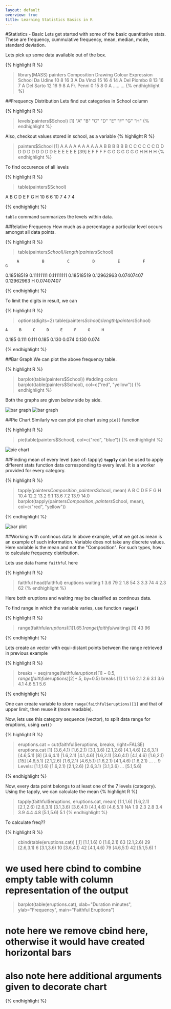 ```yaml
---
layout: default
overview: true
title: Learning Statistics Basics in R
---
```


#Statistics - Basic
Lets get started with some of the basic quantitative stats. These are frequency, cummulative frequency, mean, median, mode, standard deviation.

Lets pick up some data available out of the box.

{% highlight R %}
> library(MASS)
> painters
                Composition Drawing Colour Expression School
Da Udine                 10       8     16          3      A
Da Vinci                 15      16      4         14      A
Del Piombo                8      13     16          7      A
Del Sarto                12      16      9          8      A
Fr. Penni                 0      15      8          0      A
.....
...
{% endhighlight %}


##Frequency Distribution
Lets find out categories in School column

{% highlight R %}
> levels(painters$School)
[1] "A" "B" "C" "D" "E" "F" "G" "H"
{% endhighlight %}

Also, checkout values stored in school, as a variable
{% highlight R %}
> painters$School
> [1] A A A A A A A A A A B B B B B B C C C C C C D D D D D D D D D D E E E E E E
[39] E F F F F G G G G G G G H H H H
{% endhighlight %}

To find occurence of all levels

{% highlight R %}
> table(painters$School)

 A  B  C  D  E  F  G  H 
10  6  6 10  7  4  7  4 
> 
{% endhighlight %}

``table`` command summarizes the levels within data.

##Relative Frequency
How much as a percentage a particular level occurs amongst all data points.

{% highlight R %}
> table(painters$School) / length(painters$School)

         A          B          C          D          E          F          G 
0.18518519 0.11111111 0.11111111 0.18518519 0.12962963 0.07407407 0.12962963 
         H 
0.07407407 
> 
{% endhighlight %}

To limit the digits in result, we can

{% highlight R %}
> options(digits=2)
> table(painters$School) / length(painters$School)

    A     B     C     D     E     F     G     H 
0.185 0.111 0.111 0.185 0.130 0.074 0.130 0.074 
> 
{% endhighlight %}

##Bar Graph
We can plot the above frequency table.

{% highlight R %}
> barplot(table(painters$School))
> #adding colors
> barplot(table(painters$School), col=c("red", "yellow"))
{% endhighlight %}

Both the graphs are given below side by side.

![bar graph](images/barplot_1.jpg)
![bar graph](images/barplot_2.jpg)

##Pie Chart
Similarly we can plot pie chart using ``pie()`` function

{% highlight R %}
> pie(table(painters$School), col=c("red", "blue"))
{% endhighlight %}

![pie chart](images/pie_1.jpg)

##Finding mean of every level (use of: tapply)
**``tapply``** can be used to apply different stats function data corresponding to every level. It is a worker provided for every category.

{% highlight R %}
> tapply(painters$Composition, painters$School, mean)
   A    B    C    D    E    F    G    H 
10.4 12.2 13.2  9.1 13.6  7.2 13.9 14.0 
> barplot(tapply(painters$Composition, painters$School, mean), col=c("red", "yellow"))
> 
{% endhighlight %}

![bar plot](images/barplot_3.jpg)

##Working with continous data
In above example, what we got as mean is an example of such information. Variable does not take any discrete values. Here variable is the mean and not the "Composition". For such types, how to calculate frequency distribution.

Lets use data frame ``faithful`` here

{% highlight R %}
> faithful
> head(faithful)
  eruptions waiting
1       3.6      79
2       1.8      54
3       3.3      74
4       2.3      62
{% endhighlight %}

Here both eruptions and waiting may be classified as continous data.

To find range in which the variable varies, use function **``range()``**

{% highlight R %}
> range(faithful$eruptions)
[1] 1.6 5.1
> range(faithful$waiting)
[1] 43 96
> 
{% endhighlight %}

Lets create an vector with equi-distant points between the range retrieved in previous example

{% highlight R %}
> breaks = seq(range(faithful$eruptions)[1]-0.5, range(faithful$eruptions)[2]+.5, by=0.5)
> breaks
 [1] 1.1 1.6 2.1 2.6 3.1 3.6 4.1 4.6 5.1 5.6
> 
{% endhighlight %}

One can create variable to store ``range(faithful$eruptions)[1]`` and that of upper limit, then reuse it (more readable).

Now, lets use this category sequence (vector), to split data range for eruptions, using **``cut()``**

{% highlight R %}
> eruptions.cat = cut(faithful$eruptions, breaks, right=FALSE)
> eruptions.cat
  [1] [3.6,4.1) [1.6,2.1) [3.1,3.6) [2.1,2.6) [4.1,4.6) [2.6,3.1) [4.6,5.1)
  [8] [3.6,4.1) [1.6,2.1) [4.1,4.6) [1.6,2.1) [3.6,4.1) [4.1,4.6) [1.6,2.1)
 [15] [4.6,5.1) [2.1,2.6) [1.6,2.1) [4.6,5.1) [1.6,2.1) [4.1,4.6) [1.6,2.1)
  ...
  ..
9 Levels: [1.1,1.6) [1.6,2.1) [2.1,2.6) [2.6,3.1) [3.1,3.6) ... [5.1,5.6)
> 
{% endhighlight %}

Now, every data point belongs to at least one of the 7 levels (category). Using the tapply, we can calculate the mean
{% highlight R %}
> tapply(faithful$eruptions, eruptions.cat, mean)
[1.1,1.6) [1.6,2.1) [2.1,2.6) [2.6,3.1) [3.1,3.6) [3.6,4.1) [4.1,4.6) [4.6,5.1) 
       NA       1.9       2.3       2.8       3.4       3.9       4.4       4.8 
[5.1,5.6) 
      5.1 
{% endhighlight  %}

To calculate freq??

{% highlight R %}
> cbind(table(eruptions.cat))
          [,1]
[1.1,1.6)    0
[1.6,2.1)   63
[2.1,2.6)   29
[2.6,3.1)    6
[3.1,3.6)   10
[3.6,4.1)   42
[4.1,4.6)   79
[4.6,5.1)   42
[5.1,5.6)    1
# we used here cbind to combine empty table with column representation of the output
> barplot(table(eruptions.cat), xlab="Duration minutes", ylab="Frequency", main="Faithful Eruptions")
# note here we remove cbind here, otherwise it would have created horizontal bars
# also note here additional arguments given to decorate chart
{% endhighlight %}


